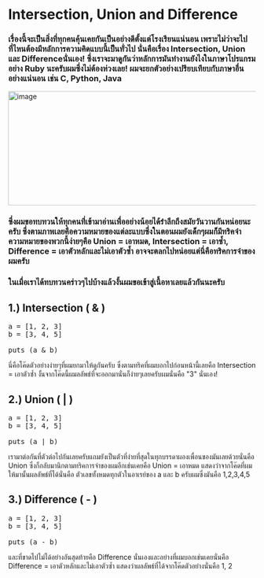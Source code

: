 # Intersection, Union and Difference

### เรื่องนี้จะเป็นสิ่งที่ทุกคนคุ้นเคยกันเป็นอย่างดีตั้งแต่โรงเรียนแน่นอน เพราะไม่ว่าจะไปที่ไหนต้องมีหลักการความคิดแบบนี้เป็นทั่วไป นั่นคือเรื่อง Intersection, Union และ Differenceนั่นเอง! ซึ่งเราจะมาดูกันว่าหลักการมันทำงานยังไงในภาษาโปรแกรมอย่าง Ruby นะครับผมซึ่งไม่ต้องห่วงเลย! ผมจะยกตัวอย่างเปรียบเทียบกับภาษาอื่นอย่างแน่นอน เช่น C, Python, Java 

<img width="621" height="232" alt="image" src="https://github.com/user-attachments/assets/60f15568-5ab1-4e6e-bd1e-3676d90c48b4" />

### ซึ่งผมขอทบทวนให้ทุกคนที่เข้ามาอ่านเพื่ออย่างน้อยได้รำลึกถึงสมัยวันวานกันหน่อยนะครับ ซึ่งตามภาพเลยคือความหมายของแต่ละแบบซึ่งในตอนผมยังเด็กๆผมก็มีทริคจำความหมายของพวกนี้ง่ายๆคือ Union = เอาหมด, Intersection = เอาซ้ำ, Difference = เอาตัวหลักและไม่เอาตัวซ้ำ อาจจะตลกไปหน่อยแต่นี่คือทริคการจำของผมครับ 

### ในเมื่อเราได้ทบทวนคร่าวๆไปบ้างแล้วงั้นผมขอเข้าสู่เนื้อหาเลยแล้วกันนะครับ


## 1.) Intersection ( & )
<pre>
a = [1, 2, 3]
b = [3, 4, 5]

puts (a & b)
</pre>

นี่คือโค๊ดตัวอย่างง่ายๆที่ผมยกมาให้ดูกันครับ ซึ่งตามทริคที่ผมบอกไปก่อนหน้านี้เลยคือ Intersection = เอาตัวซ้ำ งั้นจากโค๊ดนี้ผมลลัพธ์ที่จะออกมานั่นก็ง่ายๆเลยครับผมนั่นคือ "3" นั่นเอง!


## 2.) Union ( | )
<pre>
a = [1, 2, 3]
b = [3, 4, 5]

puts (a | b)
</pre>

เรามาต่อกันที่ตัวต่อไปกันเลยครับแถมยังเป็นตัวที่ง่ายที่สุดในทุกบรรดาผองเพื่อนของมันเลยด้วยนั่นคือ Union ซึ่งก็กลับมานึกตามทริคการจำของผมอีกเช่นเคยคือ Union = เอาหมด แสดงว่าจากโค๊ดที่ผมให้มานั้นผลลัพธ์ที่ได้นั่นคือ ตัวเลขทั้งหมดทุกตัวในอาเรย์ของ a และ b ครับผมซึ่งมันคือ 1,2,3,4,5 

## 3.) Difference ( - )
<pre>
a = [1, 2, 3]
b = [3, 4, 5]

puts (a - b)
</pre>

และที่ขาดไปไม่ได้อย่างอันสุดท้ายคือ Difference นั่นเองและอย่างที่ผมบอกเช่นเคยนั่นคือ Difference = เอาตัวหลักและไม่เอาตัวซ้ำ แสดงว่าผลลัพธ์ที่ได้จากโค๊ดตัวอย่างนั่นคือ 1, 2 

